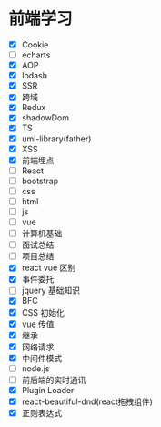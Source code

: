 # 前端学习

- [x] Cookie
- [ ] echarts
- [x] AOP
- [x] lodash
- [x] SSR
- [x] 跨域
- [x] Redux
- [x] shadowDom
- [x] TS
- [x] umi-library(father)
- [x] XSS
- [x] 前端埋点
- [ ] React
- [ ] bootstrap
- [ ] css
- [ ] html
- [ ] js
- [ ] vue
- [ ] 计算机基础
- [ ] 面试总结
- [ ] 项目总结
- [x] react vue 区别
- [x] 事件委托
- [ ] jquery 基础知识
- [x] BFC
- [x] CSS 初始化
- [x] vue 传值
- [x] 继承
- [x] 网络请求
- [x] 中间件模式
- [ ] node.js
- [ ] 前后端的实时通讯
- [x] Plugin Loader
- [x] react-beautiful-dnd(react拖拽组件)
- [x] 正则表达式
